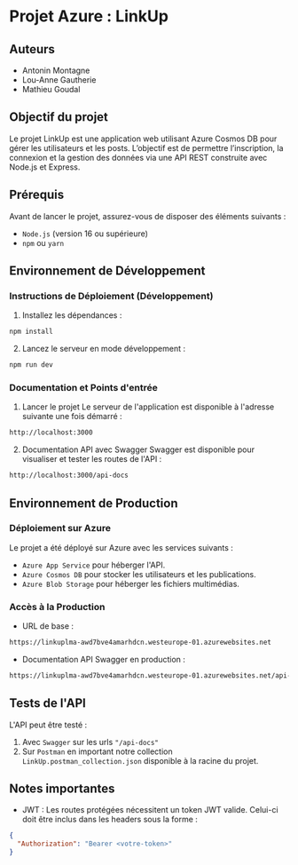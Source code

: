 # Projet Azure : LinkUp

## Auteurs

- Antonin Montagne
- Lou-Anne Gautherie
- Mathieu Goudal

## Objectif du projet

Le projet LinkUp est une application web utilisant Azure Cosmos DB pour gérer les utilisateurs et les posts. L’objectif est de permettre l’inscription, la connexion et la gestion des données via une API REST construite avec Node.js et Express.

## Prérequis

Avant de lancer le projet, assurez-vous de disposer des éléments suivants :
- `Node.js` (version 16 ou supérieure)
- `npm` ou `yarn`

## Environnement de Développement

### Instructions de Déploiement (Développement)

1. Installez les dépendances :
```bash
npm install
```

2. Lancez le serveur en mode développement :
```bash
npm run dev
```

### Documentation et Points d'entrée

1. Lancer le projet
Le serveur de l'application est disponible à l'adresse suivante une fois démarré :
```bash
http://localhost:3000
```

2. Documentation API avec Swagger
Swagger est disponible pour visualiser et tester les routes de l'API :
```bash
http://localhost:3000/api-docs
```

## Environnement de Production

### Déploiement sur Azure

Le projet a été déployé sur Azure avec les services suivants :
- `Azure App Service` pour héberger l'API.
- `Azure Cosmos DB` pour stocker les utilisateurs et les publications.
- `Azure Blob Storage` pour héberger les fichiers multimédias.

### Accès à la Production
- URL de base :
```bash
https://linkuplma-awd7bve4amarhdcn.westeurope-01.azurewebsites.net
```

- Documentation API Swagger en production :
```bash
https://linkuplma-awd7bve4amarhdcn.westeurope-01.azurewebsites.net/api-docs
```

## Tests de l'API

L'API peut être testé :
1. Avec `Swagger` sur les urls `"/api-docs"`
2. Sur `Postman` en important notre collection `LinkUp.postman_collection.json` disponible à la racine du projet.

## Notes importantes
- JWT : Les routes protégées nécessitent un token JWT valide. Celui-ci doit être inclus dans les headers sous la forme :
```json
{
  "Authorization": "Bearer <votre-token>"
}
```
